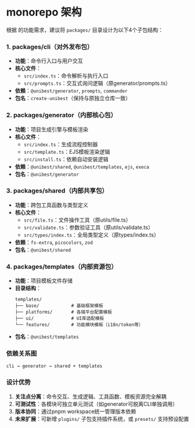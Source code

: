 # monorepo 架构
根据 <mcfile name="prompt.md" path="/Users/burtlai/unibest-projects/unibest/prompt.md"></mcfile> 的功能需求，建议将 `packages/` 目录设计为以下4个子包结构：

### 1. **packages/cli**（对外发布包）
- **功能**：命令行入口与用户交互
- **核心文件**：
  - `src/index.ts`：命令解析与执行入口
  - `src/prompts.ts`：交互式询问逻辑（原generator/prompts.ts）
- **依赖**：`@unibest/generator`, `prompts`, `commander`
- **包名**：`create-unibest`（保持与原独立仓库一致）

### 2. **packages/generator**（内部核心包）
- **功能**：项目生成引擎与模板渲染
- **核心文件**：
  - `src/index.ts`：生成流程控制器
  - `src/template.ts`：EJS模板渲染逻辑
  - `src/install.ts`：依赖自动安装逻辑
- **依赖**：`@unibest/shared`, `@unibest/templates`, `ejs`, `execa`
- **包名**：`@unibest/generator`

### 3. **packages/shared**（内部共享包）
- **功能**：跨包工具函数与类型定义
- **核心文件**：
  - `src/file.ts`：文件操作工具（原utils/file.ts）
  - `src/validate.ts`：参数验证工具（原utils/validate.ts）
  - `src/types/index.ts`：全局类型定义（原types/index.ts）
- **依赖**：`fs-extra`, `picocolors`, `zod`
- **包名**：`@unibest/shared`

### 4. **packages/templates**（内部资源包）
- **功能**：项目模板文件存储
- **目录结构**：
  ```
  templates/
  ├── base/            # 基础框架模板
  ├── platforms/       # 各端平台配置模板
  ├── ui/              # UI库适配模板
  └── features/        # 功能模块模板（i18n/token等）
  ```
- **包名**：`@unibest/templates`

### 依赖关系图
```
cli → generator → shared + templates
```

### 设计优势
1. **关注点分离**：命令交互、生成逻辑、工具函数、模板资源完全解耦
2. **可测试性**：各模块可独立单元测试（如generator可脱离CLI单独调用）
3. **版本协同**：通过pnpm workspace统一管理版本依赖
4. **未来扩展**：可新增 `plugins/` 子包支持插件系统，或 `presets/` 支持预设配置
        